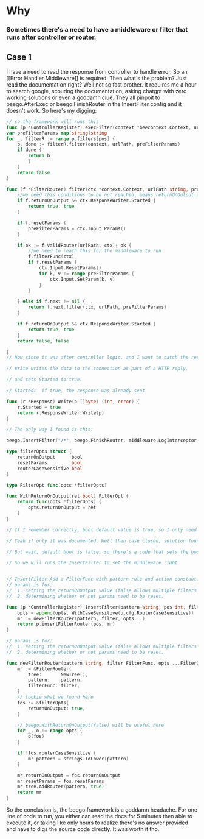 # Why
### Sometimes there's a need to have a middleware or filter that runs after controller or router.
## Case 1
I have a need to read the response from controller to handle error. So an [[Error Handler Middleware]] is required. Then what's the problem? Just read the documentation right? Well not so fast brother. It requires me a hour to search google, scouring the documentation, asking chatgpt with zero working solutions or even a goddamn clue. They all pinpoit to beego.AfterExec or beego.FinishRouter in the InsertFilter config and it doesn't work. So here's my digging:

```go
// so the framework will runs this
func (p *ControllerRegister) execFilter(context *beecontext.Context, urlPath string, pos int) (started bool) {
var preFilterParams map[string]string 
for _, filterR := range p.filters[pos] { 
	b, done := filterR.filter(context, urlPath, preFilterParams) 
	if done { 
		return b 
		} 
	} 
	return false 
}

func (f *FilterRouter) filter(ctx *context.Context, urlPath string, preFilterParams map[string]string) (bool, bool) {
    //we need this conditions to be not reached, means returnOnOutput and ResponseWriter.Started both is false
    if f.returnOnOutput && ctx.ResponseWriter.Started {
        return true, true
    }

    if f.resetParams {
        preFilterParams = ctx.Input.Params()
    }

    if ok := f.ValidRouter(urlPath, ctx); ok {
        //we need to reach this for the middleware to run
        f.filterFunc(ctx)
        if f.resetParams {
            ctx.Input.ResetParams()
            for k, v := range preFilterParams {
                ctx.Input.SetParam(k, v)
            }
        }

    } else if f.next != nil {
        return f.next.filter(ctx, urlPath, preFilterParams)
    }

    if f.returnOnOutput && ctx.ResponseWriter.Started {
        return true, true
    }
    return false, false

}
// Now since it was after controller logic, and I want to catch the response already written, the Started is already set as true because of this

// Write writes the data to the connection as part of a HTTP reply,

// and sets Started to true.

// Started:  if true, the response was already sent

func (r *Response) Write(p []byte) (int, error) {
    r.Started = true
    return r.ResponseWriter.Write(p)
}

// The only way I found is this:

beego.InsertFilter("/*", beego.FinishRouter, middleware.LogInterceptor, beego.WithReturnOnOutput(false))

type filterOpts struct {
    returnOnOutput      bool
    resetParams         bool
    routerCaseSensitive bool
}

type FilterOpt func(opts *filterOpts)

func WithReturnOnOutput(ret bool) FilterOpt {
    return func(opts *filterOpts) {
        opts.returnOnOutput = ret
    }
}

// If I remember correctly, bool default value is true, so I only need to set the returnOnOutput as false.

// Yeah if only it was documented. Well then case closed, solution found

// But wait, default bool is false, so there's a code that sets the bool to true inside the framework. Yeah let's digging a bit more

// So we will runs the InsertFilter to set the middleware right


// InsertFilter Add a FilterFunc with pattern rule and action constant.
// params is for:
//  1. setting the returnOnOutput value (false allows multiple filters to execute)
//  2. determining whether or not params need to be reset.

func (p *ControllerRegister) InsertFilter(pattern string, pos int, filter FilterFunc, opts ...FilterOpt) error {
    opts = append(opts, WithCaseSensitive(p.cfg.RouterCaseSensitive))
    mr := newFilterRouter(pattern, filter, opts...)
    return p.insertFilterRouter(pos, mr)
}

// params is for:
//  1. setting the returnOnOutput value (false allows multiple filters to execute)
//  2. determining whether or not params need to be reset.

func newFilterRouter(pattern string, filter FilterFunc, opts ...FilterOpt) *FilterRouter {
    mr := &FilterRouter{
        tree:       NewTree(),
        pattern:    pattern,
        filterFunc: filter,
    }
    // lookie what we found here
    fos := &filterOpts{
        returnOnOutput: true,
    }

    // beego.WithReturnOnOutput(false) will be useful here
    for _, o := range opts {
        o(fos)
    }

    if !fos.routerCaseSensitive {
        mr.pattern = strings.ToLower(pattern)
    }

    mr.returnOnOutput = fos.returnOnOutput
    mr.resetParams = fos.resetParams
    mr.tree.AddRouter(pattern, true)
    return mr
}
```
So the conclusion is, the beego framework is a goddamn headache. For one line of code to run, you either can read the docs for 5 minutes then able to execute it, or taking like only hours to realize there's no answer provided and have to digs the source code directly.
It was worth it tho.